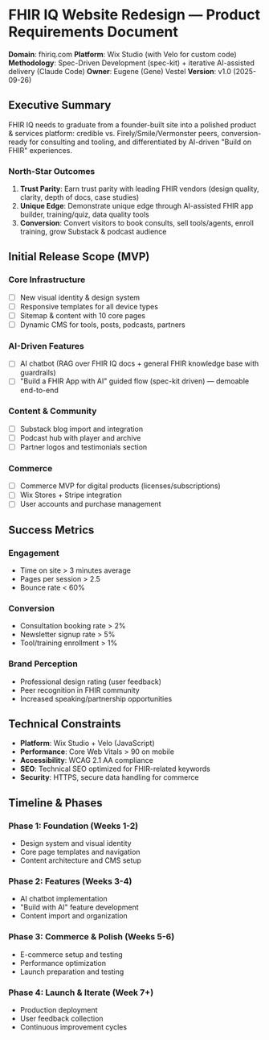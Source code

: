 # FHIR IQ Website Redesign — Product Requirements Document

**Domain**: fhiriq.com
**Platform**: Wix Studio (with Velo for custom code)
**Methodology**: Spec-Driven Development (spec-kit) + iterative AI-assisted delivery (Claude Code)
**Owner**: Eugene (Gene) Vestel
**Version**: v1.0 (2025-09-26)

## Executive Summary

FHIR IQ needs to graduate from a founder-built site into a polished product & services platform: credible vs. Firely/Smile/Vermonster peers, conversion-ready for consulting and tooling, and differentiated by AI-driven "Build on FHIR" experiences.

### North-Star Outcomes

1. **Trust Parity**: Earn trust parity with leading FHIR vendors (design quality, clarity, depth of docs, case studies)
2. **Unique Edge**: Demonstrate unique edge through AI-assisted FHIR app builder, training/quiz, data quality tools
3. **Conversion**: Convert visitors to book consults, sell tools/agents, enroll training, grow Substack & podcast audience

## Initial Release Scope (MVP)

### Core Infrastructure
- [ ] New visual identity & design system
- [ ] Responsive templates for all device types
- [ ] Sitemap & content with 10 core pages
- [ ] Dynamic CMS for tools, posts, podcasts, partners

### AI-Driven Features
- [ ] AI chatbot (RAG over FHIR IQ docs + general FHIR knowledge base with guardrails)
- [ ] "Build a FHIR App with AI" guided flow (spec-kit driven) — demoable end-to-end

### Content & Community
- [ ] Substack blog import and integration
- [ ] Podcast hub with player and archive
- [ ] Partner logos and testimonials section

### Commerce
- [ ] Commerce MVP for digital products (licenses/subscriptions)
- [ ] Wix Stores + Stripe integration
- [ ] User accounts and purchase management

## Success Metrics

### Engagement
- Time on site > 3 minutes average
- Pages per session > 2.5
- Bounce rate < 60%

### Conversion
- Consultation booking rate > 2%
- Newsletter signup rate > 5%
- Tool/training enrollment > 1%

### Brand Perception
- Professional design rating (user feedback)
- Peer recognition in FHIR community
- Increased speaking/partnership opportunities

## Technical Constraints

- **Platform**: Wix Studio + Velo (JavaScript)
- **Performance**: Core Web Vitals > 90 on mobile
- **Accessibility**: WCAG 2.1 AA compliance
- **SEO**: Technical SEO optimized for FHIR-related keywords
- **Security**: HTTPS, secure data handling for commerce

## Timeline & Phases

### Phase 1: Foundation (Weeks 1-2)
- Design system and visual identity
- Core page templates and navigation
- Content architecture and CMS setup

### Phase 2: Features (Weeks 3-4)
- AI chatbot implementation
- "Build with AI" feature development
- Content import and organization

### Phase 3: Commerce & Polish (Weeks 5-6)
- E-commerce setup and testing
- Performance optimization
- Launch preparation and testing

### Phase 4: Launch & Iterate (Week 7+)
- Production deployment
- User feedback collection
- Continuous improvement cycles
